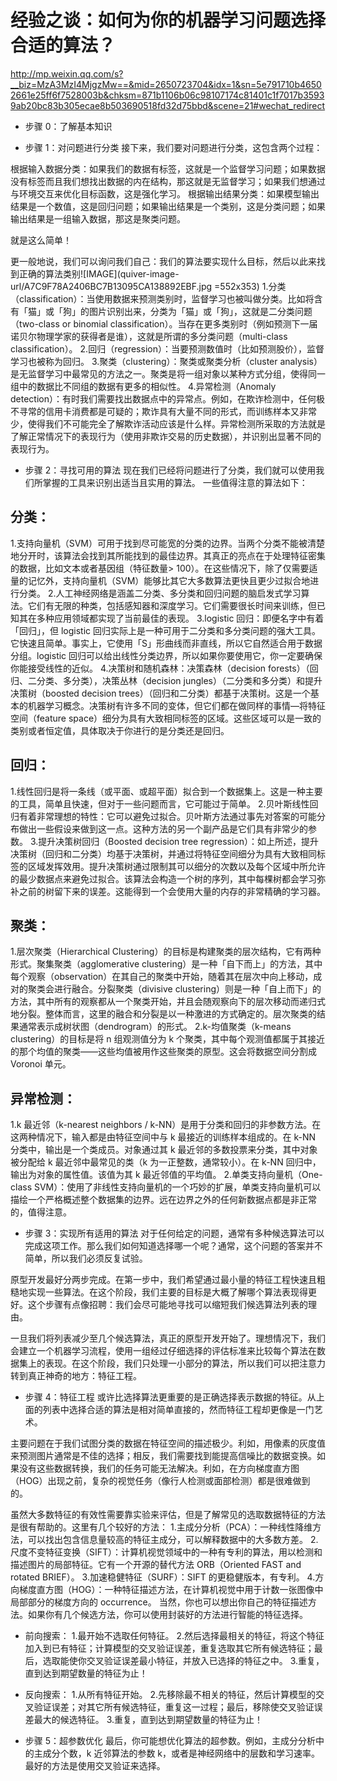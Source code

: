 # 经验之谈：如何为你的机器学习问题选择合适的算法？
http://mp.weixin.qq.com/s?__biz=MzA3MzI4MjgzMw==&mid=2650723704&idx=1&sn=5e791710b46502661e25ff6f7528003b&chksm=871b1106b06c98107174c81401c1f7017b35939ab20bc83b305ecae8b503690518fd32d75bbd&scene=21#wechat_redirect

- 步骤 0：了解基本知识

- 步骤 1：对问题进行分类
接下来，我们要对问题进行分类，这包含两个过程：

根据输入数据分类：如果我们的数据有标签，这就是一个监督学习问题；如果数据没有标签而且我们想找出数据的内在结构，那这就是无监督学习；如果我们想通过与环境交互来优化目标函数，这是强化学习。
根据输出结果分类：如果模型输出结果是一个数值，这是回归问题；如果输出结果是一个类别，这是分类问题；如果输出结果是一组输入数据，那这是聚类问题。

就是这么简单！

更一般地说，我们可以询问我们自己：我们的算法要实现什么目标，然后以此来找到正确的算法类别![IMAGE](quiver-image-url/A7C9F78A2406BC7B13095CA138892EBF.jpg =552x353)
1.分类（classification）：当使用数据来预测类别时，监督学习也被叫做分类。比如将含有「猫」或「狗」的图片识别出来，分类为「猫」或「狗」，这就是二分类问题（two-class or binomial classification）。当存在更多类别时（例如预测下一届诺贝尔物理学家的获得者是谁），这就是所谓的多分类问题（multi-class classification）。
2.回归（regression）：当要预测数值时（比如预测股价），监督学习也被称为回归。
3.聚类（clustering）：聚类或聚类分析（cluster analysis）是无监督学习中最常见的方法之一。聚类是将一组对象以某种方式分组，使得同一组中的数据比不同组的数据有更多的相似性。
4.异常检测（Anomaly detection）：有时我们需要找出数据点中的异常点。例如，在欺诈检测中，任何极不寻常的信用卡消费都是可疑的；欺诈具有大量不同的形式，而训练样本又非常少，使得我们不可能完全了解欺诈活动应该是什么样。异常检测所采取的方法就是了解正常情况下的表现行为（使用非欺诈交易的历史数据），并识别出显著不同的表现行为。

- 步骤 2：寻找可用的算法
现在我们已经将问题进行了分类，我们就可以使用我们所掌握的工具来识别出适当且实用的算法。
一些值得注意的算法如下：
## 分类：
1.支持向量机（SVM）可用于找到尽可能宽的分类的边界。当两个分类不能被清楚地分开时，该算法会找到其所能找到的最佳边界。其真正的亮点在于处理特征密集的数据，比如文本或者基因组（特征数量> 100）。在这些情况下，除了仅需要适量的记忆外，支持向量机（SVM）能够比其它大多数算法更快且更少过拟合地进行分类。
2.人工神经网络是涵盖二分类、多分类和回归问题的脑启发式学习算法。它们有无限的种类，包括感知器和深度学习。它们需要很长时间来训练，但已知其在多种应用领域都实现了当前最佳的表现。
3.logistic 回归：即便名字中有着「回归」，但 logistic 回归实际上是一种可用于二分类和多分类问题的强大工具。它快速且简单。事实上，它使用「S」形曲线而非直线，所以它自然适合用于数据分组。logistic 回归可以给出线性分类边界，所以如果你要使用它，你一定要确保你能接受线性的近似。
4.决策树和随机森林：决策森林（decision forests）（回归、二分类、多分类），决策丛林（decision jungles）（二分类和多分类）和提升决策树（boosted decision trees）（回归和二分类）都基于决策树。这是一个基本的机器学习概念。决策树有许多不同的变体，但它们都在做同样的事情—将特征空间（feature space）细分为具有大致相同标签的区域。这些区域可以是一致的类别或者恒定值，具体取决于你进行的是分类还是回归。
## 回归：
1.线性回归是将一条线（或平面、或超平面）拟合到一个数据集上。这是一种主要的工具，简单且快速，但对于一些问题而言，它可能过于简单。
2.贝叶斯线性回归有着非常理想的特性：它可以避免过拟合。贝叶斯方法通过事先对答案的可能分布做出一些假设来做到这一点。这种方法的另一个副产品是它们具有非常少的参数。
3.提升决策树回归（Boosted decision tree regression）：如上所述，提升决策树（回归和二分类）均基于决策树，并通过将特征空间细分为具有大致相同标签的区域发挥效用。提升决策树通过限制其可以细分的次数以及每个区域中所允许的最少数据点来避免过拟合。该算法会构造一个树的序列，其中每棵树都会学习弥补之前的树留下来的误差。这能得到一个会使用大量的内存的非常精确的学习器。

## 聚类：
1.层次聚类（Hierarchical Clustering）的目标是构建聚类的层次结构，它有两种形式。聚集聚类（agglomerative clustering）是一种「自下而上」的方法，其中每个观察（observation）在其自己的聚类中开始，随着其在层次中向上移动，成对的聚类会进行融合。分裂聚类（divisive clustering）则是一种「自上而下」的方法，其中所有的观察都从一个聚类开始，并且会随观察向下的层次移动而递归式地分裂。整体而言，这里的融合和分裂是以一种激进的方式确定的。层次聚类的结果通常表示成树状图（dendrogram）的形式。
2.k-均值聚类（k-means clustering）的目标是将 n 组观测值分为 k 个聚类，其中每个观测值都属于其接近的那个均值的聚类——这些均值被用作这些聚类的原型。这会将数据空间分割成 Voronoi 单元。
## 异常检测：
1.k 最近邻（k-nearest neighbors / k-NN）是用于分类和回归的非参数方法。在这两种情况下，输入都是由特征空间中与 k 最接近的训练样本组成的。在 k-NN 分类中，输出是一个类成员。对象通过其 k 最近邻的多数投票来分类，其中对象被分配给 k 最近邻中最常见的类（k 为一正整数，通常较小）。在 k-NN 回归中，输出为对象的属性值。该值为其 k 最近邻值的平均值。
2.单类支持向量机（One-class SVM）：使用了非线性支持向量机的一个巧妙的扩展，单类支持向量机可以描绘一个严格概述整个数据集的边界。远在边界之外的任何新数据点都是非正常的，值得注意。

- 步骤 3：实现所有适用的算法
对于任何给定的问题，通常有多种候选算法可以完成这项工作。那么我们如何知道选择哪一个呢？通常，这个问题的答案并不简单，所以我们必须反复试验。

原型开发最好分两步完成。在第一步中，我们希望通过最小量的特征工程快速且粗糙地实现一些算法。在这个阶段，我们主要的目标是大概了解哪个算法表现得更好。这个步骤有点像招聘：我们会尽可能地寻找可以缩短我们候选算法列表的理由。

一旦我们将列表减少至几个候选算法，真正的原型开发开始了。理想情况下，我们会建立一个机器学习流程，使用一组经过仔细选择的评估标准来比较每个算法在数据集上的表现。在这个阶段，我们只处理一小部分的算法，所以我们可以把注意力转到真正神奇的地方：特征工程。

- 步骤 4：特征工程
或许比选择算法更重要的是正确选择表示数据的特征。从上面的列表中选择合适的算法是相对简单直接的，然而特征工程却更像是一门艺术。

主要问题在于我们试图分类的数据在特征空间的描述极少。利如，用像素的灰度值来预测图片通常是不佳的选择；相反，我们需要找到能提高信噪比的数据变换。如果没有这些数据转换，我们的任务可能无法解决。利如，在方向梯度直方图（HOG）出现之前，复杂的视觉任务（像行人检测或面部检测）都是很难做到的。

虽然大多数特征的有效性需要靠实验来评估，但是了解常见的选取数据特征的方法是很有帮助的。这里有几个较好的方法：
1.主成分分析（PCA）：一种线性降维方法，可以找出包含信息量较高的特征主成分，可以解释数据中的大多数方差。
2.尺度不变特征变换（SIFT）：计算机视觉领域中的一种有专利的算法，用以检测和描述图片的局部特征。它有一个开源的替代方法 ORB（Oriented FAST and rotated BRIEF）。
3.加速稳健特征（SURF）：SIFT 的更稳健版本，有专利。
4.方向梯度直方图（HOG）：一种特征描述方法，在计算机视觉中用于计数一张图像中局部部分的梯度方向的 occurrence。
当然，你也可以想出你自己的特征描述方法。如果你有几个候选方法，你可以使用封装好的方法进行智能的特征选择。
-  前向搜索：
  1.最开始不选取任何特征。
  2.然后选择最相关的特征，将这个特征加入到已有特征；计算模型的交叉验证误差，重复选取其它所有候选特征；最后，选取能使你交叉验证误差最小特征，并放入已选择的特征之中。
  3.重复，直到达到期望数量的特征为止！
-  反向搜索：
  1.从所有特征开始。
  2.先移除最不相关的特征，然后计算模型的交叉验证误差；对其它所有候选特征，重复这一过程；最后，移除使交叉验证误差最大的候选特征。
  3.重复，直到达到期望数量的特征为止！

- 步骤 5：超参数优化
最后，你可能想优化算法的超参数。例如，主成分分析中的主成分个数，k 近邻算法的参数 k，或者是神经网络中的层数和学习速率。最好的方法是使用交叉验证来选择。